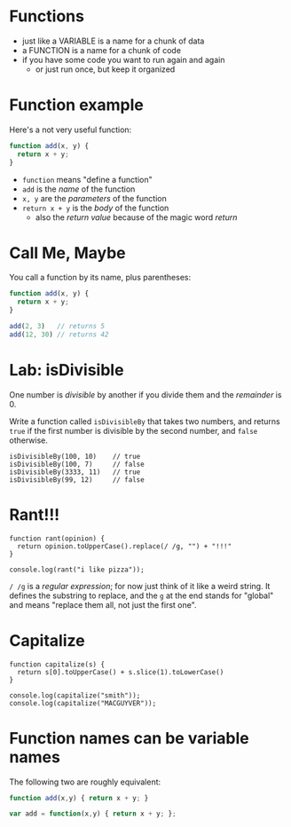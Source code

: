 # Functions

* just like a VARIABLE is a name for a chunk of data
* a FUNCTION is a name for a chunk of code
* if you have some code you want to run again and again
  * or just run once, but keep it organized

# Function example

Here's a not very useful function:

```js
function add(x, y) {
  return x + y;
}
```

* `function` means "define a function"
* `add` is the *name* of the function
* `x, y` are the *parameters* of the function
* `return x + y` is the *body* of the function
  * also the *return value* because of the magic word *return*

# Call Me, Maybe

You call a function by its name, plus parentheses:

```js
function add(x, y) {
  return x + y;
}

add(2, 3)   // returns 5
add(12, 30) // returns 42
```

# Lab: isDivisible

One number is *divisible* by another if you divide them and the *remainder* is 0.

Write a function called `isDivisibleBy` that takes two numbers, and returns `true` if the first number is divisible by the second number, and `false` otherwise.

    isDivisibleBy(100, 10)    // true
    isDivisibleBy(100, 7)     // false
    isDivisibleBy(3333, 11)   // true
    isDivisibleBy(99, 12)     // false
    
# Rant!!!

    function rant(opinion) {
      return opinion.toUpperCase().replace(/ /g, "") + "!!!"
    }

    console.log(rant("i like pizza"));

`/ /g` is a *regular expression*; for now just think of it like a weird string. It defines the substring to replace, and the `g` at the end stands for "global" and means "replace them all, not just the first one".

# Capitalize

    function capitalize(s) {
      return s[0].toUpperCase() + s.slice(1).toLowerCase()
    }

    console.log(capitalize("smith"));
    console.log(capitalize("MACGUYVER"));


<!-- TODO: move this to either arrays or closures lesson, or a separate map-reduce lesson
# Titleize

    function capitalize(s) {
      return s[0].toUpperCase() + s.slice(1).toLowerCase()
    }

    function titlecase(s) {
      return s.split(' ').map((word) => capitalize(word)).join(' ');
    }

    console.log(titlecase("the rain in spain falls MAINLY on the PLAIN"));

-->

# Function names can be variable names

The following two are roughly equivalent:

```js
function add(x,y) { return x + y; }

var add = function(x,y) { return x + y; };
```
